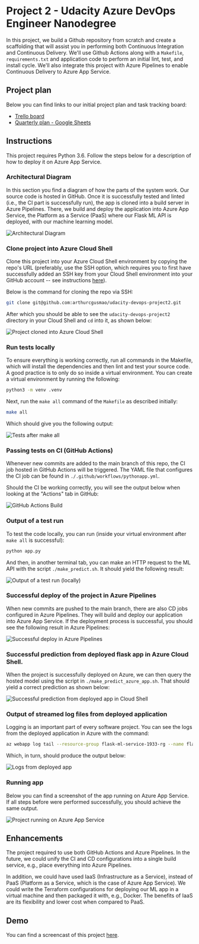 # Project 2 - Udacity Azure DevOps Engineer Nanodegree

In this project, we build a Github repository from scratch and create a scaffolding that will assist you in performing both Continuous Integration and Continuous Delivery. We'll use Github Actions along with a `Makefile`, `requirements.txt` and application code to perform an initial lint, test, and install cycle. We'll also integrate this project with Azure Pipelines to enable Continuous Delivery to Azure App Service.


## Project plan

Below you can find links to our initial project plan and task tracking board:
- [Trello board](https://trello.com/b/nGom8u7k/devops-engineer-project-2)
- [Quarterly plan - Google Sheets](https://docs.google.com/spreadsheets/d/1xu738gRjtE2W-Y7g0yxVfe0bbP9INLvNuagDkJUsia4/edit?usp=sharing)


## Instructions

This project requires Python 3.6. Follow the steps below for a description of how to deploy it on Azure App Service.


### Architectural Diagram

In this section you find a diagram of how the parts of the system work. Our source code is hosted in GitHub. Once it is successfully tested and linted (i.e., the CI part is successfully run), the app is cloned into a build server in Azure Pipelines. There, we build and deploy the application into Azure App Service, the Platform as a Service (PaaS) where our Flask ML API is deployed, with our machine learning model.

![Architectural Diagram](./diagram.png)


### Clone project into Azure Cloud Shell

Clone this project into your Azure Cloud Shell environment by copying the repo's URL (preferably, use the SSH option, which requires you to first have successfully added an SSH key from your Cloud Shell environment into your GitHub account -- see instructions [here](https://docs.github.com/en/authentication/connecting-to-github-with-ssh/adding-a-new-ssh-key-to-your-github-account)).

Below is the command for cloning the repo via SSH:

```bash
git clone git@github.com:arthurcgusmao/udacity-devops-project2.git
```

After which you should be able to see the `udacity-devops-project2` directory in your Cloud Shell and `cd` into it, as shown below:

![Project cloned into Azure Cloud Shell](./Screenshot_Azure-Cloud-Shell.png)


### Run tests locally

To ensure everything is working correctly, run all commands in the Makefile, which will install the dependencies and then lint and test your source code. A good practice is to only do so inside a virtual environment. You can create a virtual environment by running the following:

```bash
python3 -m venv .venv
```

Next, run the `make all` command of the `Makefile` as described initially:

```bash
make all
```

Which should give you the following output:

![Tests after make all](./Screenshot_Pytest-after-make-all.png)


### Passing tests on CI (GitHub Actions)

Whenever new commits are added to the main branch of this repo, the CI job hosted in GitHub Actions will be triggered. The YAML file that configures the CI job can be found in `./.github/workflows/pythonapp.yml`.

Should the CI be working correctly, you will see the output below when looking at the "Actions" tab in GitHub:

![GitHub Actions Build](./Screenshot_GitHub-Actions-build.png)


### Output of a test run

To test the code locally, you can run (inside your virtual environment after `make all` is successful):

```bash
python app.py
```

And then, in another terminal tab, you can make an HTTP request to the ML API with the script `./make_predict.sh`. It should yield the following result:

![Output of a test run (locally)](./Screenshot_Output-of-a-test-run.png)


### Successful deploy of the project in Azure Pipelines

When new commits are pushed to the main branch, there are also CD jobs configured in Azure Pipelines. They will build and deploy our application into Azure App Service. If the deployment process is successful, you should see the following result in Azure Pipelines:

![Successful deploy in Azure Pipelines](./Screenshot_Successful-deploy-on-CD-(Azure-Pipelines).png)


### Successful prediction from deployed flask app in Azure Cloud Shell.

When the project is successfully deployed on Azure, we can then query the hosted model using the script in `./make_predict_azure_app.sh`. That should yield a correct prediction as shown below:

![Successful prediction from deployed app in Cloud Shell](./Screenshot_Output-of-run-on-Azure-Cloud-Shell.png)


### Output of streamed log files from deployed application

Logging is an important part of every software project. You can see the logs from the deployed application in Azure with the command:

```bash
az webapp log tail --resource-group flask-ml-service-1933-rg --name flask-ml-service-1933-app-service
```

Which, in turn, should produce the output below:

![Logs from deployed app](./Screenshot_Logs-on-Cloud-Shell.png)


### Running app

Below you can find a screenshot of the app running on Azure App Service. If all steps before were performed successfully, you should achieve the same output.

![Project running on Azure App Service](Screenshot_Project-running-on-App-Service.png)


## Enhancements

The project required to use both GitHub Actions and Azure Pipelines. In the future, we could unify the CI and CD configurations into a single build service, e.g., place everything into Azure Pipelines.

In addition, we could have used IaaS (Infrastructure as a Service), instead of PaaS (Platform as a Service, which is the case of Azure App Service). We could write the Terraform configurations for deploying our ML app in a virtual machine and then packaged it with, e.g., Docker. The benefits of IaaS are its flexibility and lower cost when compared to PaaS.


## Demo

You can find a screencast of this project [here](https://youtu.be/gyXptp5R4cQ).
